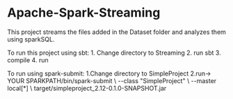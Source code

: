 # Apache-Spark-Streaming
This project streams the files added in the Dataset folder and analyzes them using sparkSQL.

  To run this project using sbt:
    1. Change directory to Streaming
    2. run sbt
    3. compile
    4. run
   
  To run using spark-submit:
    1.Change directory to SimpleProject 
    2.run->  YOUR SPARKPATH/bin/spark-submit
      \ --class "SimpleProject"
      \ --master local[*]
      \ target/simpleproject_2.12-0.1.0-SNAPSHOT.jar
